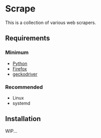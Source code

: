 # Scrape
This is a collection of various web scrapers.

## Requirements

### Minimum
* [Python](https://www.python.org/downloads/)
* [Firefox](https://www.mozilla.org/en-US/firefox/)
* [geckodriver](https://github.com/mozilla/geckodriver/releases)

### Recommended
* Linux
* systemd

## Installation

WIP...